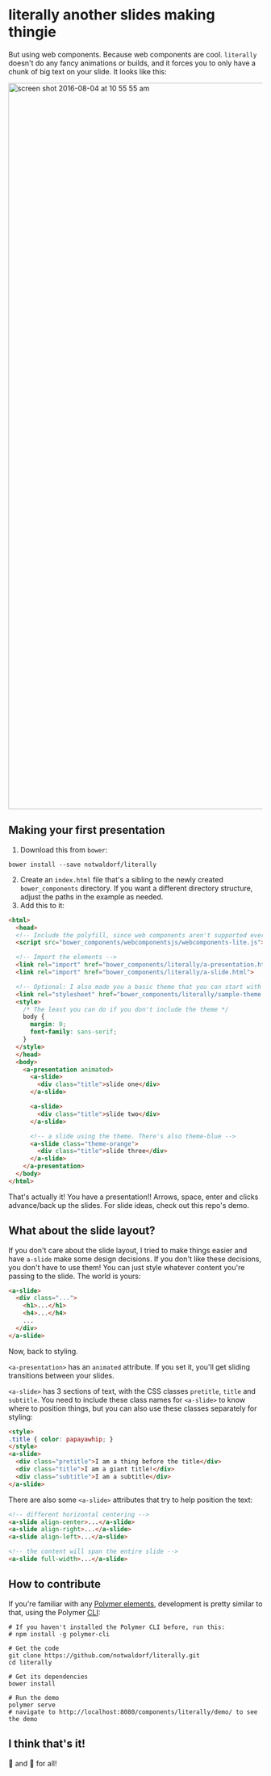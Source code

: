 # literally another slides making thingie

But using web components. Because web components are cool. `literally` doesn't do
any fancy animations or builds, and it forces you to only have a
chunk of big text on your slide. It looks like this:

<img width="1438" alt="screen shot 2016-08-04 at 10 55 55 am" src="https://cloud.githubusercontent.com/assets/1369170/17412531/14cee48c-5a32-11e6-990c-a3190591f402.png">


## Making your first presentation
1. Download this from `bower`:
```
bower install --save notwaldorf/literally
```
2. Create an `index.html` file that's a sibling to the newly created `bower_components` directory. If you want a different directory structure,
adjust the paths in the example as needed.
3. Add this to it:

```html
<html>
  <head>
  <!-- Include the polyfill, since web components aren't supported everywhere yet -->
  <script src="bower_components/webcomponentsjs/webcomponents-lite.js"></script>

  <!-- Import the elements -->
  <link rel="import" href="bower_components/literally/a-presentation.html">
  <link rel="import" href="bower_components/literally/a-slide.html">

  <!-- Optional: I also made you a basic theme that you can start with -->
  <link rel="stylesheet" href="bower_components/literally/sample-theme.css">
  <style>
    /* The least you can do if you don't include the theme */
    body {
      margin: 0;
      font-family: sans-serif;
    }
  </style>
  </head>
  <body>
    <a-presentation animated>
      <a-slide>
        <div class="title">slide one</div>
      </a-slide>

      <a-slide>
        <div class="title">slide two</div>
      </a-slide>

      <!-- a slide using the theme. There's also theme-blue -->
      <a-slide class="theme-orange">
        <div class="title">slide three</div>
      </a-slide>
    </a-presentation>
  </body>
</html>
```

That's actually it! You have a presentation!! Arrows, space, enter and
clicks advance/back up the slides. For slide ideas, check out this repo's demo.

## What about the slide layout?
If you don't care about the slide layout, I tried to make things easier and
have `a-slide` make some design decisions.
If you don't like these decisions, you don't have to use them! You can just style whatever
content you're passing to the slide. The world is yours:
```html
<a-slide>
  <div class="...">
    <h1>...</h1>
    <h4>...</h4>
    ...
  </div>
</a-slide>
```

Now, back to styling.

`<a-presentation>` has an `animated` attribute. If you set it, you'll get sliding transitions
between your slides.

`<a-slide>` has 3 sections of text, with the CSS classes `pretitle`, `title` and `subtitle`.
You need to include these class names for `<a-slide>` to know where to position things,
but you can also use these classes separately for styling:

```html
<style>
.title { color: papayawhip; }
</style>
<a-slide>
  <div class="pretitle">I am a thing before the title</div>
  <div class="title">I am a giant title!</div>
  <div class="subtitle">I am a subtitle</div>
</a-slide>
```

There are also some `<a-slide>` attributes that try to help position the text:

```html
<!-- different horizontal centering -->
<a-slide align-center>...</a-slide>
<a-slide align-right>...</a-slide>
<a-slide align-left>...</a-slide>

<!-- the content will span the entire slide -->
<a-slide full-width>...</a-slide>
```

## How to contribute
If you're familiar with any [Polymer elements](https://www.polymer-project.org/1.0/docs/tools/reusable-elements), development is pretty similar to that, using the Polymer [CLI](https://www.polymer-project.org/1.0/docs/tools/polymer-cli):

```
# If you haven't installed the Polymer CLI before, run this:
# npm install -g polymer-cli

# Get the code
git clone https://github.com/notwaldorf/literally.git
cd literally

# Get its dependencies
bower install

# Run the demo
polymer serve
# navigate to http://localhost:8080/components/literally/demo/ to see the demo
```

## I think that's it!
🍰 and 🍷 for all!
